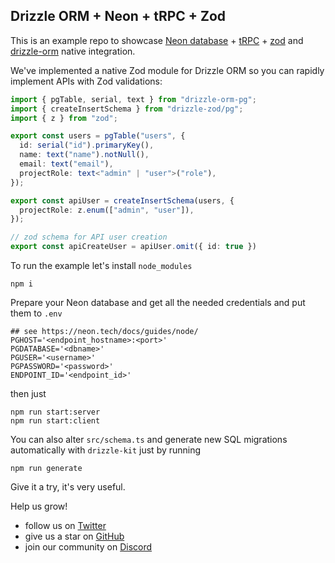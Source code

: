 ## Drizzle ORM + Neon + tRPC + Zod 
This is an example repo to showcase [Neon database](https://neon.tech) + [tRPC](https://trpc.io) + [zod](https://zod.dev) and [drizzle-orm](http://driz.li/orm) native integration.

We've implemented a native Zod module for Drizzle ORM so you can rapidly implement APIs with Zod validations:

```typescript
import { pgTable, serial, text } from "drizzle-orm-pg";
import { createInsertSchema } from "drizzle-zod/pg";
import { z } from "zod";

export const users = pgTable("users", {
  id: serial("id").primaryKey(),
  name: text("name").notNull(),
  email: text("email"),
  projectRole: text<"admin" | "user">("role"),
});

export const apiUser = createInsertSchema(users, {
  projectRole: z.enum(["admin", "user"]),
});

// zod schema for API user creation
export const apiCreateUser = apiUser.omit({ id: true })
```

To run the example let's install `node_modules`
```shell
npm i
```

Prepare your Neon database and get all the needed credentials and put them to `.env`
```
## see https://neon.tech/docs/guides/node/
PGHOST='<endpoint_hostname>:<port>'
PGDATABASE='<dbname>'
PGUSER='<username>'
PGPASSWORD='<password>'
ENDPOINT_ID='<endpoint_id>'
```

then just
```shell
npm run start:server
npm run start:client
```

You can also alter `src/schema.ts` and generate new SQL migrations automatically with `drizzle-kit` just by running 
```shell
npm run generate
```
Give it a try, it's very useful. 

Help us grow!
- follow us on [Twitter](https://twitter.com/DrizzleOrm)
- give us a star on [GitHub](https://github.com/drizzle-team/drizzle-orm)
- join our community on [Discord](https://driz.li/discord)
